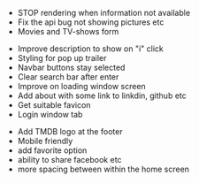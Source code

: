 <!--? MUST ?-->

- STOP rendering when information not available
- Fix the api bug not showing pictures etc
- Movies and TV-shows form

<!--? Should ?-->

- Improve description to show on "i" click
- Styling for pop up trailer
- Navbar buttons stay selected
- Clear search bar after enter
- Improve on loading window screen
- Add about with some link to linkdin, github etc
- Get suitable favicon
- Login window tab

<!--? MAYBE ?-->

- Add TMDB logo at the footer
- Mobile friendly
- add favorite option
- ability to share facebook etc
- more spacing between within the home screen
